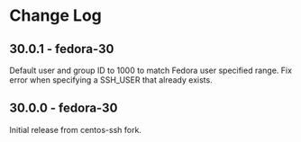 # Change Log

## 30.0.1 - fedora-30

Default user and group ID to 1000 to match Fedora user specified range.
Fix error when specifying a SSH_USER that already exists.

## 30.0.0 - fedora-30

Initial release from centos-ssh fork.